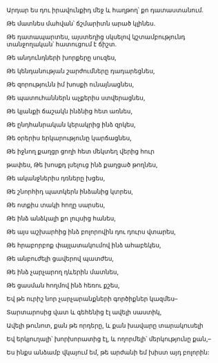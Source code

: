 Արդար ես դու իրավունքիդ մեջ և հաղթող՝ քո դատաստանում.


Թե մատնես մահվան՝ ճշմարիտն արած կլինես.


Թե դատապարտես, այստեղից սկսելով կշտամբությունդ տանջողական՝ հատուցում է ճիշտ.


Թե անդունդների խորքերը սուզես,


Թե կենդանության շարժումները դադարեցնես,


Թե զորությունն իմ խոսքի ունայնացնես,


Թե պատուհաններն աչքերիս ստվերացնես,


Թե կյանքի ճաշակն ինձնից հետ առնես,


Թե ընդհանրական կերակրից ինձ զրկես,


Թե օրերիս երկարությունը կարճացնես,


Թե իջնող քաղցր ցողի հետ մեկտեղ վերից հուր


թափես, Թե խոսքդ լսելուց ինձ քաղցած թողնես,


Թե ականջներիս դռները խցես,


Թե շնորհիդ պատկերն ինձանից կտրես,


Թե ոտքիս տակի հողը սարսես,


Թե ինձ անձկալի քո լույսից հանես,


Թե այս աշխարհից ինձ բոլորովին դու դուրս վտարես,


Թե հրաբորբոք փայլատակումով ինձ ահաբեկես,


Թե անբուժելի ցավերով պատժես,


Թե ինձ չարչարող դևերին մատնես,


Թե ցասման հողմով ինձ հեռու քշես,


Եվ թե ուրիշ նոր չարչարանքների գործիքներ կազմես–


Տարտարոսից վատ և գեհենից էլ ավելի սաստիկ,


Ավելի թունոտ, քան թե որդերը, և քան խավարը տարակուսելի


Եվ երկյուղալի՝ խորխորատից էլ, և ողորմելի՝ մերկությունը քան,–


Ես ինքս անձամբ վկայում եմ, թե արժանի եմ խիստ այդ բոլորին: